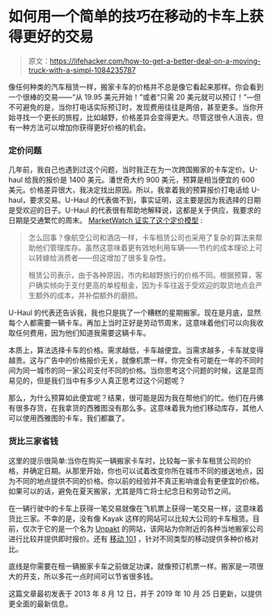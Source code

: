 # 如何用一个简单的技巧在移动的卡车上获得更好的交易

> 原文：<https://lifehacker.com/how-to-get-a-better-deal-on-a-moving-truck-with-a-simpl-1084235787>

像任何种类的汽车租赁一样，搬家卡车的价格并不总是像它看起来那样。你会看到一个很棒的交易——“从 19.95 美元开始！”或者“只需 20 美元就可以预订！”—但不可避免的是，当你打电话实际预订时，发现费用往往是两倍，甚至更多。当你开始寻找一个更长的旅程，比如越野，价格差异会变得更大。尽管这很令人沮丧，但有一种方法可以增加你获得更好价格的机会。



### **定价问题**

几年前，我自己也遇到过这个问题，当时我正在为一次跨国搬家的卡车定价。U-haul 给我的报价是 1400 美元。潘世奇大约 900 美元，预算是相当便宜的 600 美元。价格差异很大，我决定找出原因。所以，我拿着我的预算报价打电话给 U-haul，要求交易。U-Haul 的代表做不到，事实证明，这主要是因为我选择的日期是受欢迎的日子。U-Haul 的代表很有帮助地解释说，这都是关于供应，我要求的日期是交通繁忙的周末。 [MarketWatch 证实了这个定价模型](http://www.marketwatch.com/story/10-things-rental-trucks-wont-say-2013-01-18?pagenumber=2) :

> 怎么回事？像航空公司和酒店一样，卡车租赁公司也采用了复杂的算法来帮助他们管理库存。虽然这意味着更有效地利用车辆——节约的成本理论上可以转嫁给消费者——但这增加了很多复杂性。
> 
> 租赁公司表示，由于各种原因，市内和越野旅行的价格不同。根据预算，客户确实倾向于支付更高的单程租金，因为卡车往返于受欢迎的取货地点会产生额外的成本，并补偿额外的磨损。

U-Haul 的代表还告诉我，我也只是挑了一个糟糕的星期搬家。现在是月底，显然每个人都需要一辆卡车。再加上当时正好是劳动节周末，这意味着他们可以向我收取任何费用，因为他们知道我需要这辆卡车。

本质上，算法选择卡车的价格。需求越低，卡车越便宜。当需求越多，卡车就变得越贵。这与广告中的价格报价无关，就像机票一样，你完全有可能在一年的不同时间为同一城市的同一家公司支付不同的价格。当你思考这个问题的时候，这是显而易见的，但是我们当中有多少人真正思考过这个问题呢？

那么，为什么预算如此便宜呢？结果，很可能是因为我在帮他们的忙。他们在丹佛有很多存货，在我拿货的西雅图没有那么多。这意味着我为他们移动库存，其他人可以使用西雅图的卡车，我们都赢了。

### **货比三家省钱**

这里的提示很简单:当你在购买一辆搬家卡车时，比较每一家卡车租赁公司的价格，并确定日期。从那里开始，你也可以试着改变你所在城市不同的接送地点，因为不同的地点提供不同的价格。你以前的经验并不真正影响谁会有更便宜的价格。如果可以的话，避免在夏天搬家，尤其是阵亡将士纪念日和劳动节之间。

在一辆行驶中的卡车上获得一笔交易就像在飞机票上获得一笔交易一样，这意味着货比三家。不幸的是，没有像 Kayak 这样的网站可以比较大公司的卡车租赁。目前，仅次于它的是一个名为 [Unpakt](https://lifehacker.com/unpakt-compares-and-offers-instantaneous-quotes-for-mov-1625306955) 的网站，该网站为你附近的各种当地搬家公司进行比较并提供即时报价。还有 [移动 101](https://lifehacker.com/moving-101-helps-plan-your-move-from-start-to-finish-1741571475) ，针对不同类型的移动提供多种价格对比。

底线是你需要在租一辆搬家卡车之前做足功课，就像预订机票一样。搬家是一项很大的开支，所以多花一点时间可以节省很多钱。

这篇文章最初发表于 2013 年 8 月 12 日，并于 2019 年 10 月 25 日更新，以提供更全面的最新信息。